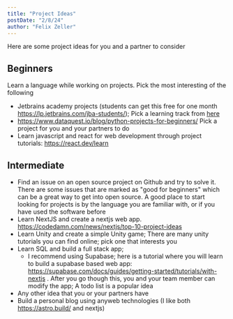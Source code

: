 ```yaml
---
title: "Project Ideas"
postDate: "2/8/24"
author: "Felix Zeller"
---
```


Here are some project ideas for you and a partner to consider


## Beginners

Learn a language while working on projects. Pick the most interesting of the following

* Jetbrains academy projects (students can get this free for one month https://lp.jetbrains.com/jba-students/); Pick a learning track from [here](https://academy.jetbrains.com/?_gl=1*1emkdlq*_ga*MTU3NTE0NDc3Mi4xNzA2ODQ1MjY2*_ga_9J976DJZ68*MTcwNzQyMjE4Mi4yLjEuMTcwNzQyMjI5Mi4wLjAuMA..&_ga=2.238049792.1095715852.1707422183-1575144772.1706845266)
* https://www.dataquest.io/blog/python-projects-for-beginners/ Pick a project for you and your partners to do
* Learn javascript and react for web development through project tutorials: https://react.dev/learn

## Intermediate

 - Find an issue on an open source project on Github and try to solve it. There are some issues that are marked as "good for beginners" which can be a great way to get into open source. A good place to start looking for projects is by the language you are familiar with, or if you have used the software before
 - Learn NextJS and create a nextjs web app. https://codedamn.com/news/nextjs/top-10-project-ideas
 - Learn Unity and create a simple Unity game; There are many unity tutorials you can find online; pick one that interests you
 - Learn SQL and build a full stack app; 
     * I recommend using Supabase; here is a tutorial where you will learn to build a supabase based web app: https://supabase.com/docs/guides/getting-started/tutorials/with-nextjs . After you go though this, you and your team member can modify the app; A todo list is a popular idea
 - Any other idea that you or your partners have
 - Build a personal blog using anyweb technologies (I like both https://astro.build/ and nextjs)



